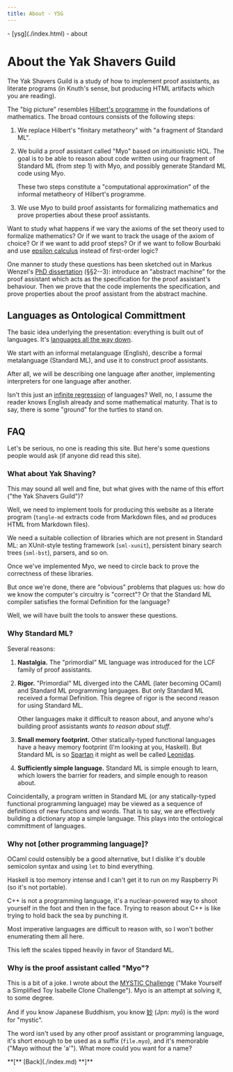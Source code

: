 ```yaml
---
title: About - YSG
---
```

<nav class="crumbs">
- [ysg](./index.html)
- about
</nav>

# About the Yak Shavers Guild

The Yak Shavers Guild is a study of how to implement proof assistants,
as literate programs (in Knuth's sense, but producing HTML artifacts
which you are reading).

The "big picture" resembles [Hilbert's programme](https://plato.stanford.edu/entries/hilbert-program/) in the foundations
of mathematics. The broad contours consists of the following steps:

1. We replace Hilbert's "finitary metatheory" with "a fragment of Standard ML".
2. We build a proof assistant called "Myo" based on intuitionistic
   HOL. The goal is to be able to reason about code written using our
   fragment of Standard ML (from step 1) with Myo, and possibly
   generate Standard ML code using Myo.
   
   These two steps constitute a "computational approximation" of the
   informal metatheory of Hilbert's programme.
3. We use Myo to build proof assistants for formalizing mathematics
   and prove properties about these proof assistants.

Want to study what happens if we vary the axioms of the set theory
used to formalize mathematics? Or if we want to track the usage of the
axiom of choice? Or if we want to add proof steps? Or if we want to
follow Bourbaki and use [epsilon calculus](https://plato.stanford.edu/entries/epsilon-calculus/) instead of first-order logic?

One manner to study these questions has been sketched out in Markus
Wenzel's [PhD dissertation](https://mediatum.ub.tum.de/doc/601724/601724.pdf) (&sect;&sect;2--3): introduce an "abstract machine" for the
proof assistant which acts as the specification for the proof
assistant's behaviour. Then we prove that the code implements the
specification, and prove properties about the proof assistant from the
abstract machine.

## Languages as Ontological Committment

The basic idea underlying the presentation: everything is built out of
languages. It's [languages all the way down](https://en.wikipedia.org/wiki/Turtles_all_the_way_down).

We start with an informal metalanguage (English), describe a formal
metalanguage (Standard ML), and use it to construct proof assistants.

After all, we will be describing one language after another,
implementing interpreters for one language after another.

Isn't this just an [infinite regression](https://plato.stanford.edu/entries/infinite-regress/)
of languages? Well, no, I assume the reader knows English already and
some mathematical maturity. That is to say, there is some "ground" for
the turtles to stand on.

## FAQ

Let's be serious, no one is reading this site. But here's some
questions people would ask (if anyone did read this site).

### What about Yak Shaving?

This may sound all well and fine, but what gives with the name of this
effort ("the Yak Shavers Guild")?

Well, we need to implement tools for producing this website as a
literate program (`tangle-md` extracts code from Markdown files, and
`md` produces HTML from Markdown files).

We need a suitable collection of libraries which are not present in
Standard ML: an XUnit-style testing framework (`sml-xunit`),
persistent binary search trees (`sml-bst`), parsers, and so on.

Once we've implemented Myo, we need to circle back to prove the
correctness of these libraries.

But once we're done, there are "obvious" problems that plagues us: how
do we know the computer's circuitry is "correct"? Or that the Standard
ML compiler satisfies the formal Definition for the language?

Well, we will have built the tools to answer these questions. 

### Why Standard ML?

Several reasons:

1. **Nastalgia.** The "primordial" ML language was introduced for the
   LCF family of proof assistants.
2. **Rigor.**
   "Primordial" ML diverged into the CAML (later becoming OCaml) and
   Standard ML programming languages. But only Standard ML received a
   formal Definition. This degree of rigor is the second reason for using
   Standard ML.
   
   Other languages make it difficult to reason about, and anyone who's
   building proof assistants _wants to reason about stuff_.
3. **Small memory footprint.**
   Other statically-typed functional languages have a heavy memory
   footprint (I'm looking at you, Haskell). But Standard ML is so [Spartan](https://en.wiktionary.org/wiki/spartan#English)
   it might as well be called [Leonidas](https://en.wikipedia.org/wiki/Leonidas_I).
4. **Sufficiently simple language.**
   Standard ML is simple enough to learn, which lowers the barrier for
   readers, and simple enough to reason about.

Coincidentally, a program written in Standard ML (or any
statically-typed functional programming language) may be viewed as a
sequence of definitions of new functions and words. That is to say, we
are effectively building a dictionary atop a simple language. This
plays into the ontological committment of languages.

### Why not [other programming language]?

OCaml could ostensibly be a good alternative, but I dislike it's
double semicolon syntax and using `let` to bind everything.

Haskell is too memory intense and I can't get it to run on my
Raspberry Pi (so it's not portable).

C++ is not a programming language, it's a nuclear-powered way to shoot
yourself in the foot and then in the face. Trying to reason about C++
is like trying to hold back the sea by punching it.

Most imperative languages are difficult to reason with, so I won't
bother enumerating them all here.

This left the scales tipped heavily in favor of Standard ML.

### Why is the proof assistant called "Myo"?

This is a bit of a joke. I wrote about the [MYSTIC Challenge](https://pqnelson.github.io/2024/06/11/MYSTIC-challenge.html)
("Make Yourself a Simplified Toy Isabelle Clone Challenge"). Myo is an
attempt at solving it, to some degree.

And if you know Japanese Buddhism, you know [妙](https://en.wiktionary.org/wiki/%E5%A6%99#Japanese) (Jpn: _myō_) is the word for
"mystic". 

The word isn't used by any other proof assistant or programming
language, it's short enough to be used as a suffix (`file.myo`), and
it's memorable ("Mayo without the 'a'"). What more could you want for
a name?

<footer>
**[** [Back](./index.md) **]**
</footer>
